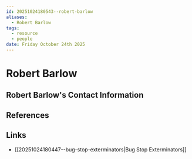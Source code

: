 ```yaml
---
id: 20251024180543--robert-barlow
aliases:
  - Robert Barlow
tags:
  - resource
  - people
date: Friday October 24th 2025
---
```


# Robert Barlow

## Robert Barlow's Contact Information

## References

## Links

- [[20251024180447--bug-stop-exterminators|Bug Stop Exterminators]]

